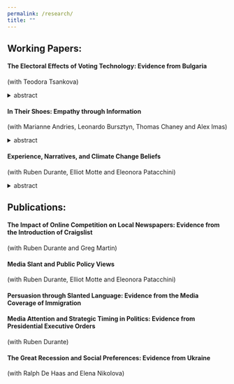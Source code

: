 ```yaml
---
permalink: /research/
title: ""
---
```


## Working Papers:


#### The Electoral Effects of Voting Technology: Evidence from Bulgaria
(with Teodora Tsankova)
<details>
  <summary>abstract</summary>
  Can voting technology improve the integrity of elections in developing democracies? We study this question in the context of Bulgaria’s transition from paper ballots to voting via direct-recording electronic machines -- a measure introduced with the goals of improving the accuracy of the election process and disrupting established practices of vote-buying and voter coercion. Our empirical strategy leverages a sharp discontinuity in the rule for the allocation of voting machines across polling stations, and variation in the implementation of machine voting over nine consecutive elections. We document two main results. First, machine voting significantly increases the share of valid votes, effectively increasing the likelihood that votes -- especially those cast by less educated, elderly or ethnic minority voters -- are accurately counted toward the electoral outcome. Second, machine voting causes a large and significant reduction in turnout, particularly in poor and rural areas. Decomposing this decline, we find that it is driven entirely by a reduction in votes for parties that were locally dominant in general elections at baseline, while we find no change in votes for other parties.  We conduct representative surveys to further investigate mechanisms related to the reduction of bought or fictitious votes, as well as alternative mechanisms related to voters’ aversion to new technologies.
</details>


#### In Their Shoes: Empathy through Information
(with Marianne Andries, Leonardo Bursztyn, Thomas Chaney and Alex Imas)
<details>
  <summary>abstract</summary>
  We explore the mechanics of empathy. We show that information about an outgroup can potentially activate and magnify empathy when presented in conjunction with an experience simulating their struggles. This response increases the willingness to help the struggling group, but it is only activated when the information comes before the experience and not after. We provide evidence for this effect in an immersive virtual reality experiment where participants (“witnesses”) simulate the struggle of unauthorized migrants (“protagonists”). These results are then replicated in a series of controlled lab experiments. We show that this effect operates through an increase in interpersonal similarity, or relatability. If information shifts perceptions of relatability, which changes people’s experience when witnessing the protagonist’s struggles, then it magnifies their empathetic response and drives them to engage in more prosocial behavior. Together, our evidence suggests that the ability to put oneself in the shoes of another person or group can be enhanced by activating empathy through simple information provision.
</details>

#### Experience, Narratives, and Climate Change Beliefs 
(with Ruben Durante, Elliot Motte and Eleonora Patacchini)
<details>
  <summary>abstract</summary>
 Linking the location and timing of US-based natural disasters to large-scale electoral survey data, we study how the experience of a natural disaster affects climate change beliefs and how experience interacts with ideology. Contrary to the predictions of standard learning models, we find evidence for divergence in beliefs: exposure to the same disaster event increases stated climate change and environmental concerns among liberals but decreases them among conservatives, widening the ideological gap by 11-17%. We further provide evidence of conflicting ideological media discourse on climate change in the aftermath of disasters by applying GPT as a novel text annotation approach. Our findings are consistent with natural disasters making the debate around climate change and partisan cleavages on this issue more salient and further polarizing initial beliefs. We discuss implications for the timing of efforts to build consensus on climate action.
</details>

## Publications:

#### The Impact of Online Competition on Local Newspapers: Evidence from the Introduction of Craigslist 
(with Ruben Durante and Greg Martin)

#### Media Slant and Public Policy Views 
(with Ruben Durante, Elliot Motte and Eleonora Patacchini)

#### Persuasion through Slanted Language: Evidence from the Media Coverage of Immigration 

#### Media Attention and Strategic Timing in Politics: Evidence from Presidential Executive Orders
(with Ruben Durante)

#### The Great Recession and Social Preferences: Evidence from Ukraine
(with Ralph De Haas and Elena Nikolova)
